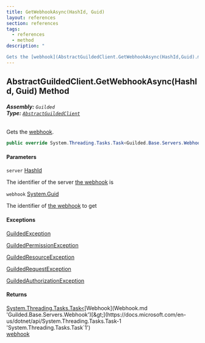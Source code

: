 ```yaml
---
title: GetWebhookAsync(HashId, Guid)
layout: references
section: references
tags:
  - references
  - method
description: "

Gets the [webhook](AbstractGuildedClient.GetWebhookAsync(HashId,Guid).md#Guilded.AbstractGuildedClient.GetWebhookAsync(Guilded.Base.HashId,Guid).webhook 'Guilded.AbstractGuildedClient.GetWebhookAsync(Guilded.Base.HashId, Guid).webhook')."
---
```


## AbstractGuildedClient.GetWebhookAsync(HashId, Guid) Method
###### **Assembly:** `Guilded`<br/>**Type:** [`AbstractGuildedClient`](AbstractGuildedClient.md 'Guilded.AbstractGuildedClient')

Gets the [webhook](AbstractGuildedClient.GetWebhookAsync(HashId,Guid).md#Guilded.AbstractGuildedClient.GetWebhookAsync(Guilded.Base.HashId,Guid).webhook 'Guilded.AbstractGuildedClient.GetWebhookAsync(Guilded.Base.HashId, Guid).webhook').

```csharp
public override System.Threading.Tasks.Task<Guilded.Base.Servers.Webhook> GetWebhookAsync(Guilded.Base.HashId server, Guid webhook);
```
#### Parameters

<a name='Guilded.AbstractGuildedClient.GetWebhookAsync(Guilded.Base.HashId,Guid).server'></a>

`server` [HashId](HashId.md 'Guilded.Base.HashId')

The identifier of the server [the webhook](Webhook.md 'Guilded.Base.Servers.Webhook') is

<a name='Guilded.AbstractGuildedClient.GetWebhookAsync(Guilded.Base.HashId,Guid).webhook'></a>

`webhook` [System.Guid](https://docs.microsoft.com/en-us/dotnet/api/System.Guid 'System.Guid')

The identifier of [the webhook](Webhook.md 'Guilded.Base.Servers.Webhook') to get

#### Exceptions

[GuildedException](GuildedException.md 'Guilded.Base.GuildedException')

[GuildedPermissionException](GuildedPermissionException.md 'Guilded.Base.GuildedPermissionException')

[GuildedResourceException](GuildedResourceException.md 'Guilded.Base.GuildedResourceException')

[GuildedRequestException](GuildedRequestException.md 'Guilded.Base.GuildedRequestException')

[GuildedAuthorizationException](GuildedAuthorizationException.md 'Guilded.Base.GuildedAuthorizationException')

#### Returns
[System.Threading.Tasks.Task&lt;](https://docs.microsoft.com/en-us/dotnet/api/System.Threading.Tasks.Task-1 'System.Threading.Tasks.Task`1')[Webhook](Webhook.md 'Guilded.Base.Servers.Webhook')[&gt;](https://docs.microsoft.com/en-us/dotnet/api/System.Threading.Tasks.Task-1 'System.Threading.Tasks.Task`1')  
[webhook](AbstractGuildedClient.GetWebhookAsync(HashId,Guid).md#Guilded.AbstractGuildedClient.GetWebhookAsync(Guilded.Base.HashId,Guid).webhook 'Guilded.AbstractGuildedClient.GetWebhookAsync(Guilded.Base.HashId, Guid).webhook')